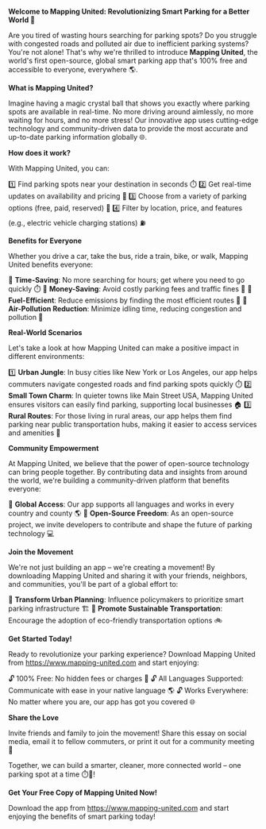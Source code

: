 **Welcome to Mapping United: Revolutionizing Smart Parking for a Better World 🚀**

Are you tired of wasting hours searching for parking spots? Do you struggle with congested roads and polluted air due to inefficient parking systems? You're not alone! That's why we're thrilled to introduce **Mapping United**, the world's first open-source, global smart parking app that's 100% free and accessible to everyone, everywhere 🌎.

**What is Mapping United?**

Imagine having a magic crystal ball that shows you exactly where parking spots are available in real-time. No more driving around aimlessly, no more waiting for hours, and no more stress! Our innovative app uses cutting-edge technology and community-driven data to provide the most accurate and up-to-date parking information globally 🌐.

**How does it work?**

With Mapping United, you can:

1️⃣ Find parking spots near your destination in seconds ⏱️
2️⃣ Get real-time updates on availability and pricing 💸
3️⃣ Choose from a variety of parking options (free, paid, reserved) 🚗
4️⃣ Filter by location, price, and features (e.g., electric vehicle charging stations) ⛽️

**Benefits for Everyone**

Whether you drive a car, take the bus, ride a train, bike, or walk, Mapping United benefits everyone:

🌟 **Time-Saving**: No more searching for hours; get where you need to go quickly ⏱️
💸 **Money-Saving**: Avoid costly parking fees and traffic fines 💸
🌟 **Fuel-Efficient**: Reduce emissions by finding the most efficient routes 🚀
🌟 **Air-Pollution Reduction**: Minimize idling time, reducing congestion and pollution 🌳

**Real-World Scenarios**

Let's take a look at how Mapping United can make a positive impact in different environments:

1️⃣ **Urban Jungle**: In busy cities like New York or Los Angeles, our app helps commuters navigate congested roads and find parking spots quickly ⏱️
2️⃣ **Small Town Charm**: In quieter towns like Main Street USA, Mapping United ensures visitors can easily find parking, supporting local businesses 🏠
3️⃣ **Rural Routes**: For those living in rural areas, our app helps them find parking near public transportation hubs, making it easier to access services and amenities 🚌

**Community Empowerment**

At Mapping United, we believe that the power of open-source technology can bring people together. By contributing data and insights from around the world, we're building a community-driven platform that benefits everyone:

🌟 **Global Access**: Our app supports all languages and works in every country and county 🌎
🌟 **Open-Source Freedom**: As an open-source project, we invite developers to contribute and shape the future of parking technology 💻

**Join the Movement**

We're not just building an app – we're creating a movement! By downloading Mapping United and sharing it with your friends, neighbors, and communities, you'll be part of a global effort to:

🌟 **Transform Urban Planning**: Influence policymakers to prioritize smart parking infrastructure 🏗️
🌟 **Promote Sustainable Transportation**: Encourage the adoption of eco-friendly transportation options 🚲

**Get Started Today!**

Ready to revolutionize your parking experience? Download Mapping United from https://www.mapping-united.com and start enjoying:

🔓 100% Free: No hidden fees or charges 💸
🔓 All Languages Supported: Communicate with ease in your native language 🌎
🔓 Works Everywhere: No matter where you are, our app has got you covered 🌐

**Share the Love**

Invite friends and family to join the movement! Share this essay on social media, email it to fellow commuters, or print it out for a community meeting 📨

Together, we can build a smarter, cleaner, more connected world – one parking spot at a time ⏱️🌟!

**Get Your Free Copy of Mapping United Now!**

Download the app from https://www.mapping-united.com and start enjoying the benefits of smart parking today!